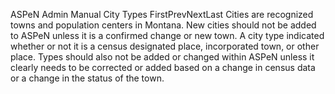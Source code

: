 ASPeN Admin Manual
City Types
FirstPrevNextLast
Cities are recognized towns and population centers in Montana.  New cities should not be added to ASPeN unless it is a confirmed change or new town.  A city type indicated whether or not it is a census designated place, incorporated town, or other place.  Types should also not be added or changed within ASPeN unless it clearly needs to be corrected or added based on a change in census data or a change in the status of the town.